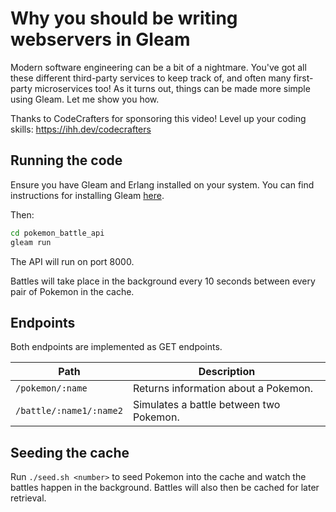 # Why you should be writing webservers in Gleam

Modern software engineering can be a bit of a nightmare. You've got all these different
third-party services to keep track of, and often many first-party microservices too! As
it turns out, things can be made more simple using Gleam. Let me show you how.

Thanks to CodeCrafters for sponsoring this video! Level up your coding skills:
https://ihh.dev/codecrafters

## Running the code

Ensure you have Gleam and Erlang installed on your system. You can find instructions
for installing Gleam [here](https://gleam.run/getting-started/installing/).

Then:

```bash
cd pokemon_battle_api
gleam run
```

The API will run on port 8000.

Battles will take place in the background every 10 seconds between every pair
of Pokemon in the cache.

## Endpoints

Both endpoints are implemented as GET endpoints.

| Path                    | Description                             |
|-------------------------|-----------------------------------------|
| `/pokemon/:name`        | Returns information about a Pokemon.    |
| `/battle/:name1/:name2` | Simulates a battle between two Pokemon. |

## Seeding the cache

Run `./seed.sh <number>` to seed Pokemon into the cache and watch the battles
happen in the background. Battles will also then be cached for later retrieval.
